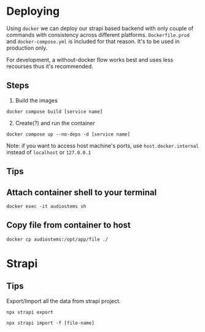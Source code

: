# Deploying

Using `docker` we can deploy our strapi based backend with only couple of commands with consistency across different platforms. `Dockerfile.prod` and `docker-compose.yml` is included for that reason. It's to be used in production only.

For development, a without-docker flow works best and uses less recourses thus it's recommended.

## Steps

1. Build the images

```
docker compose build [service name]
```

2. Create(?) and run the container

```
docker compose up --no-deps -d [service name]
```

Note: if you want to access host machine's ports, use `host.docker.internal` instead of `localhost` or `127.0.0.1`

## Tips

## Attach container shell to your terminal

```
docker exec -it audiostems sh
```

## Copy file from container to host

```
docker cp audiostems:/opt/app/file ./
```

# Strapi

## Tips

Export/Import all the data from strapi project.

```
npx strapi export
```

```
npx strapi import -f [file-name]
```
